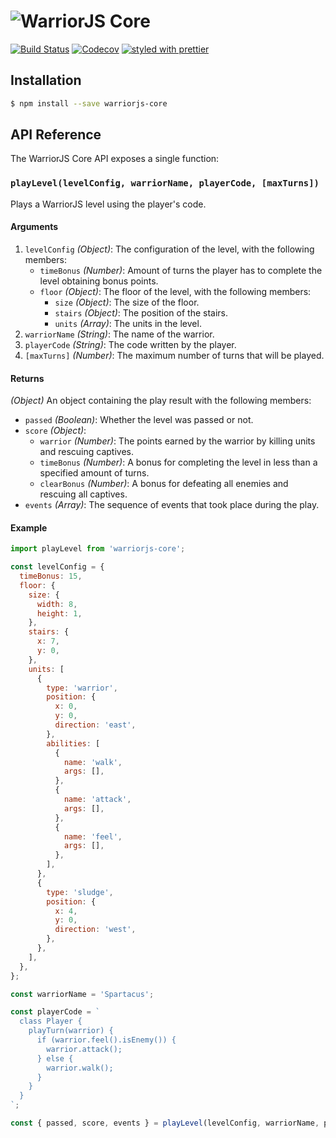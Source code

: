 # ![WarriorJS Core](https://cdn.rawgit.com/warriorjs/warriorjs-core/master/warriorjs-logo.svg)

[![Build Status](https://img.shields.io/travis/warriorjs/warriorjs-core/master.svg?style=flat-square)](https://travis-ci.org/warriorjs/warriorjs-core)
[![Codecov](https://img.shields.io/codecov/c/github/warriorjs/warriorjs-core.svg?style=flat-square)](https://codecov.io/gh/warriorjs/warriorjs-core)
[![styled with prettier](https://img.shields.io/badge/styled_with-prettier-ff69b4.svg?style=flat-square)](https://github.com/prettier/prettier)

## Installation

```bash
$ npm install --save warriorjs-core
```

## API Reference

The WarriorJS Core API exposes a single function:

### `playLevel(levelConfig, warriorName, playerCode, [maxTurns])`

Plays a WarriorJS level using the player's code.

#### Arguments

1. `levelConfig` *(Object)*: The configuration of the level, with the following members:
    * `timeBonus` *(Number)*: Amount of turns the player has to complete the level obtaining bonus points.
    * `floor` *(Object)*: The floor of the level, with the following members:
        * `size` *(Object)*: The size of the floor.
        * `stairs` *(Object)*: The position of the stairs.
        * `units` *(Array)*: The units in the level.
2. `warriorName` *(String)*: The name of the warrior.
3. `playerCode` *(String)*: The code written by the player.
4. `[maxTurns]` *(Number)*: The maximum number of turns that will be played.

#### Returns

*(Object)* An object containing the play result with the following members:
* `passed` *(Boolean)*: Whether the level was passed or not.
* `score` *(Object)*:
    * `warrior` *(Number)*: The points earned by the warrior by killing units and rescuing captives.
    * `timeBonus` *(Number)*: A bonus for completing the level in less than a specified amount of turns.
    * `clearBonus` *(Number)*: A bonus for defeating all enemies and rescuing all captives.
* `events` *(Array)*: The sequence of events that took place during the play.

#### Example

```javascript
import playLevel from 'warriorjs-core';

const levelConfig = {
  timeBonus: 15,
  floor: {
    size: {
      width: 8,
      height: 1,
    },
    stairs: {
      x: 7,
      y: 0,
    },
    units: [
      {
        type: 'warrior',
        position: {
          x: 0,
          y: 0,
          direction: 'east',
        },
        abilities: [
          {
            name: 'walk',
            args: [],
          },
          {
            name: 'attack',
            args: [],
          },
          {
            name: 'feel',
            args: [],
          },
        ],
      },
      {
        type: 'sludge',
        position: {
          x: 4,
          y: 0,
          direction: 'west',
        },
      },
    ],
  },
};

const warriorName = 'Spartacus';

const playerCode = `
  class Player {
    playTurn(warrior) {
      if (warrior.feel().isEnemy()) {
        warrior.attack();
      } else {
        warrior.walk();
      }
    }
  }
`;

const { passed, score, events } = playLevel(levelConfig, warriorName, playerCode);
```
